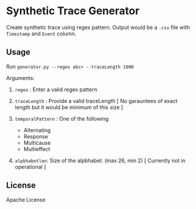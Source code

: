 # Synthetic Trace Generator

Create synthetic trace using regex pattern. Output would be a `.csv` file with `Timestamp` and `Event` column.

## Usage
Run
``` generator.py --regex abc+ --traceLength 1000 ```

Arguments:
1. `regex` : Enter a valid regex pattern
2. `traceLength` : Provide a valid traceLength [ No garauntees of exact length but it would be minimum of this size ]
3. `temporalPattern` : One of the following
    * Alternating
    * Response
    * Multicause
    * Multieffect
    
4. `alpbhabetlen`: Size of the alpbhabet. (max 26, min 2) [ Currently not in operational ]

## License
Apache License
